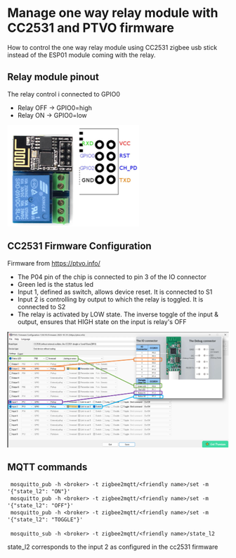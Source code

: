 # Manage one way relay module with CC2531 and PTVO firmware
How to control the one way relay module using CC2531 zigbee usb stick instead of the ESP01 module coming with the relay.

## Relay module pinout

The relay control i connected to GPIO0
* Relay OFF -> GPIO0=high
* Relay ON  -> GPIO0=low

![](esp01_relay_pinout.png)


## CC2531 Firmware Configuration
Firmware from https://ptvo.info/ 

* The P04 pin of the chip is connected to pin 3 of the IO connector
* Green led is the status led
* Input 1, defined as switch, allows device reset. It is connected to S1
* Input 2 is controlling by output to which the relay is toggled. It is connected to S2
* The relay is activated by LOW state. The inverse toggle of the input & output, ensures that HIGH state on the input is relay's OFF

![](firmware_config.png)

## MQTT commands
```
 mosquitto_pub -h <broker> -t zigbee2mqtt/<friendly name>/set -m '{"state_l2": "ON"}'
 mosquitto_pub -h <broker> -t zigbee2mqtt/<friendly name>/set -m '{"state_l2": "OFF"}'
 mosquitto_pub -h <broker> -t zigbee2mqtt/<friendly name>/set -m '{"state_l2": "TOGGLE"}'
 
 mosquitto_sub -h <broker> -t zigbee2mqtt/<friendly name>/state_l2
```
state_l2 corresponds to the input 2 as configured in the cc2531 firmware
